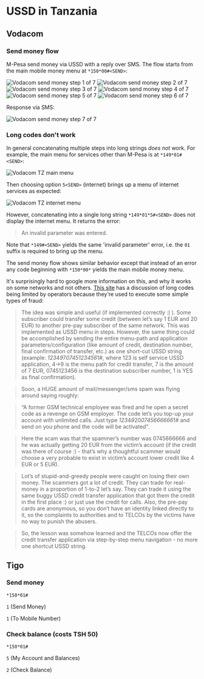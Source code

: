 # USSD in Tanzania

## Vodacom

### Send money flow

M-Pesa send money via USSD with a reply over SMS. The flow starts from the main mobile money menu at `*150*00#<SEND>`:

![Vodacom send money step 1 of 7](/images/tz/vodacom_send_money_1of7.jpg?raw=true)
![Vodacom send money step 2 of 7](/images/tz/vodacom_send_money_2of7.jpg?raw=true)
![Vodacom send money step 3 of 7](/images/tz/vodacom_send_money_3of7.jpg?raw=true)
![Vodacom send money step 4 of 7](/images/tz/vodacom_send_money_4of7.jpg?raw=true)
![Vodacom send money step 5 of 7](/images/tz/vodacom_send_money_5of7.jpg?raw=true)
![Vodacom send money step 6 of 7](/images/tz/vodacom_send_money_6of7.jpg?raw=true)

Response via SMS:

![Vodacom send money step 7 of 7](/images/tz/vodacom_send_money_7of7.jpg?raw=true)

### Long codes don't work

In general concatenating multiple steps into long strings *does not* work. For example, the main menu for services other than M-Pesa is at `*149*01#<SEND>`:

![Vodacom TZ main menu](/images/tz/vodacom_main.jpg?raw=true)

Then choosing option `5<SEND>` (internet) brings up a menu of internet services as expected:

![Vodacom TZ internet menu](/images/tz/vodacom_internet.jpg?raw=true)

However, concatenating into a single long string `*149*01*5#<SEND>` does not display the internet menu. It returns the error:

  > An invalid parameter was entered.

Note that `*149#<SEND>` yields the same 'invalid parameter' error, i.e. the `01` suffix is required to bring up the menu.

The send money flow shows similar behavior except that instead of an error any code beginning with `*150*00*` yields the main mobile money menu.

It's surprisingly hard to google more information on this, and why it works on some networks and not others. [This site](http://andreicostin.com/index.php/brain/2010/01/06/learning_gsm_ussd_fuzzing_and_attacking_) has a discussion of long codes being limited by operators because they're used to execute some simple types of fraud:

 > The idea was simple and useful (if implemented correctly :) ). Some subscriber could transfer some credit (between let’s say 1 EUR and 20 EUR) to another pre-pay subscriber of the same network. This was implemented as USSD menu in steps. However, the same thing could be accomplished by sending the entire menu-path and application parameters/configuration (like amount of credit, destination number, final confirmation of transfer, etc.) as one short-cut USSD string (example: *123*4*9*7*0745123456*1#, where 123 is self service USSD application, 4->9 is the menu path for credit transfer, 7 is the amount of 7 EUR, 0745123456 is the destination subscriber number, 1 is YES as final confirmation).

 > Soon, a HUGE amount of mail/messenger/sms spam was flying around saying roughly:

 > “A former GSM technical employee was fired and he open a secret code as a revenge on GSM employer. The code let’s you top-up your account with unlimited calls. Just type *123*4*9*20*0745666666*1# and send on you phone and the code will be activated".

 > Here the scam was that the spammer’s number was 0745666666 and he was actually getting 20 EUR from the victim’s account (if the credit was there of course :) - that’s why a thoughtful scammer would choose a very probable to exist in victim’s account lower credit like 4 EUR or 5 EUR).

 > Lot’s of stupid-and-greedy people were caught on losing their own money. The scammers got a lot of credit. They can trade for real-money in a proportion of 1-to-2 let’s say. They can trade it using the same buggy USSD credit transfer application that got them the credit in the first place :) or just use the credit for calls. Also, the pre-pay cards are anonymous, so you don’t have an identity linked directly to it, so the complaints to authorities and to TELCOs by the victims have no way to punish the abusers.

 > So, the lesson was somehow learned and the TELCOs now offer the credit transfer application via step-by-step menu navigation - no more one shortcut USSD string.


## Tigo

### Send money

`*150*01#`

`1` (Send Money)

`1` (To Mobile Number)

<ENTER RECIPIENT NUMBER>

<ENTER AMOUNT>

<ENTER PIN>

### Check balance (costs TSH 50)

`*150*01#`

`5` (My Account and Balances)

`2` (Check Balance)

<ENTER PIN>
